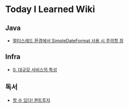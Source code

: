 # Today I Learned Wiki
## Java
- [멀티스레드 환경에서 SimpleDateFormat 사용 시 주의할 점](https://github.com/eia51/TIL/blob/main/Java/caution_of_using_sdf_at_multi_thread.md)
  
## Infra
- [0. 대규모 서비스의 특성](https://github.com/eia51/TIL/blob/main/Infra/0_feature_of_large_scale_server.md)

## 독서
- [할 수 있다! 퀀트투자](https://github.com/eia51/TIL/blob/main/Reading/0_do_it_quant.md)
